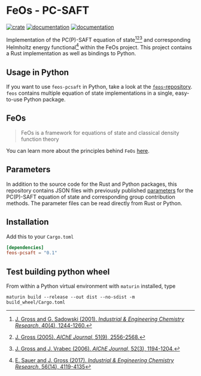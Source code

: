 # FeOs - PC-SAFT

[![crate](https://img.shields.io/crates/v/feos-pcsaft.svg)](https://crates.io/crates/feos-pcsaft)
[![documentation](https://docs.rs/feos-pcsaft/badge.svg)](https://docs.rs/feos-pcsaft)
[![documentation](https://img.shields.io/badge/docs-github--pages-blue)](https://feos-org.github.io/feos/)

Implementation of the PC(P)-SAFT equation of state[^gross2001][^gross2005][^gross2006] and corresponding Helmholtz energy functional[^sauer2016] within the FeOs project. This project contains a Rust implementation as well as bindings to Python.

## Usage in Python

If you want to use `feos-pcsaft` in Python, take a look at the [`feos`-repository](https://github.com/feos-org/feos). `feos` contains multiple equation of state implementations in a single, easy-to-use Python package.

## FeOs

> FeOs is a framework for equations of state and classical density function theory

You can learn more about the principles behind `FeOs` [here](https://feos-org.github.io/feos/).


## Parameters
In addition to the source code for the Rust and Python packages, this repository contains JSON files with previously published [parameters](parameters) for the PC(P)-SAFT equation of state and corresponding group contribution methods. The parameter files can be read directly from Rust or Python.

## Installation

Add this to your `Cargo.toml`

```toml
[dependencies]
feos-pcsaft = "0.1"
```

## Test building python wheel

From within a Python virtual environment with `maturin` installed, type

```
maturin build --release --out dist --no-sdist -m build_wheel/Cargo.toml
```

[^gross2001]: [J. Gross and G. Sadowski (2001). *Industrial & Engineering Chemistry Research*, 40(4), 1244-1260.](https://doi.org/10.1021/ie0003887)
[^gross2005]: [J. Gross (2005). *AIChE Journal*, 51(9), 2556-2568.](https://doi.org/10.1002/aic.10502)
[^gross2006]: [J. Gross and J. Vrabec (2006). *AIChE Journal*, 52(3), 1194-1204.](https://doi.org/10.1002/aic.10683)
[^sauer2016]: [E. Sauer and J. Gross (2017). *Industrial & Engineering Chemistry Research*, 56(14), 4119-4135](https://doi.org/10.1021/acs.iecr.6b04551)